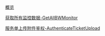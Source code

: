 [概览](overview.md)

[获取所有监控数据-GetAllBWMonitor](get_all_bw_monitor.md)

[服务单上传附件鉴权-AuthenticateTicketUpload](authenticate_ticket_upload.md)

